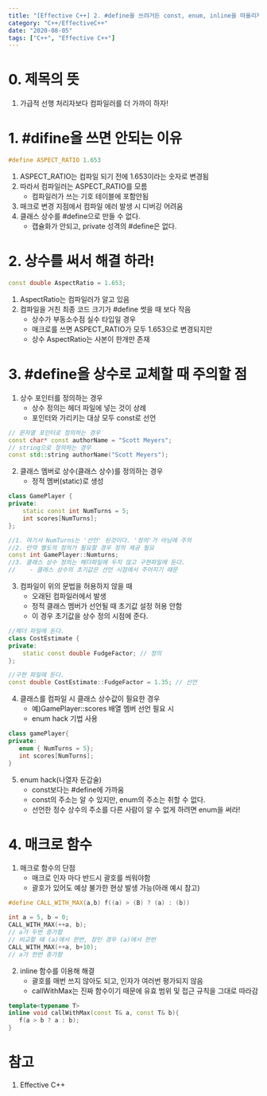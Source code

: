 ```yaml
---
title: "[Effective C++] 2. #define을 쓰려거든 const, enum, inline을 떠올리자"
category: "C++/EffectiveC++"
date: "2020-08-05"
tags: ["C++", "Effective C++"]
---
```


# 0. 제목의 뜻

1. 가급적 선행 처리자보다 컴파일러를 더 가까이 하자!

# 1. #difine을 쓰면 안되는 이유

```cpp
#define ASPECT_RATIO 1.653
```

1. ASPECT_RATIO는 컴파일 되기 전에 1.653이라는 숫자로 변경됨
2. 따라서 컴파일러는 ASPECT_RATIO를 모름
   - 컴파일러가 쓰는 기호 테이블에 포함안됨
3. 매크로 변경 지점에서 컴파일 에러 발생 시 디버깅 어려움
4. 클래스 상수를 #define으로 만들 수 없다.
   - 캡슐화가 안되고, private 성격의 #define은 없다.

# 2. 상수를 써서 해결 하라!

```cpp
const double AspectRatio = 1.653;
```

1. AspectRatio는 컴파일러가 알고 있음
2. 컴파일을 거친 최종 코드 크기가 #define 썻을 때 보다 작음
   - 상수가 부동소수점 실수 타입일 경우
   - 매크로를 쓰면 ASPECT_RATIO가 모두 1.653으로 변경되지만
   - 상수 AspectRatio는 사본이 한개만 존재

# 3. #define을 상수로 교체할 때 주의할 점

1. 상수 포인터를 정의하는 경우
   - 상수 정의는 헤더 파일에 넣는 것이 상례
   - 포인터와 가리키는 대상 모두 const로 선언

```cpp
// 문자열 포인터로 정의하는 경우
const char* const authorName = "Scott Meyers";
// string으로 정의하는 경우
const std::string authorName("Scott Meyers");
```

2. 클래스 멤버로 상수(클래스 상수)를 정의하는 경우
   - 정적 멤버(static)로 생성

```cpp
class GamePlayer {
private:
    static const int NumTurns = 5;
    int scores[NumTurns];
};

//1. 여기서 NumTurns는 '선언' 된것이다. '정의'가 아님에 주의
//2. 만약 별도의 정의가 필요할 경우 정의 제공 필요
const int GamePlayer::Numturns;
//3. 클래스 상수 정의는 헤더파일에 두지 않고 구현파일에 둔다.
//    - 클래스 상수의 초기값은 선언 시점에서 주어지기 때문
```

3. 컴파일이 위의 문법을 허용하지 않을 때
   - 오래된 컴파일러에서 발생
   - 정적 클래스 멤버가 선언될 때 초기값 설정 허용 안함
   - 이 경우 초기값을 상수 정의 시점에 준다.

```cpp
//헤더 파일에 둔다.
class CostEstimate {
private:
    static const double FudgeFactor; // 정의
};

//구현 파일에 둔다.
const double CostEstimate::FudgeFactor = 1.35; // 선언
```

4. 클래스를 컴파일 시 클래스 상수값이 필요한 경우
   - 예)GamePlayer::scores 배열 멤버 선언 필요 시
   - enum hack 기법 사용

```cpp
class gamePlayer{
private:
   enum { NumTurns = 5};
   int scores[NumTurns];
}

```

5. enum hack(나열자 둔갑술)
   - const보다는 #define에 가까움
   - const의 주소는 알 수 있지만, enum의 주소는 취할 수 없다.
   - 선언한 정수 상수의 주소를 다른 사람이 알 수 없게 하려면 enum을 써라!

# 4. 매크로 함수

1. 매크로 함수의 단점
   - 매크로 인자 마다 반드시 괄호를 씌워야함
   - 괄호가 있어도 예상 불가한 현상 발생 가능(아래 예시 참고)

```cpp
#define CALL_WITH_MAX(a,b) f((a) > (B) ? (a) : (b))

int a = 5, b = 0;
CALL_WITH_MAX(++a, b);
// a가 두번 증가함
// 비교할 때 (a)에서 한번, 참인 경우 (a)에서 한번
CALL_WITH_MAX(++a, b+10);
// a가 한번 증가함
```

2. inline 함수를 이용해 해결
   - 괄호를 매번 쓰지 않아도 되고, 인자가 여러번 평가되지 않음
   - callWithMax는 진짜 함수이기 때문에 유효 범위 및 접근 규칙을 그대로 따라감

```cpp
template<typename T>
inline void callWithMax(const T& a, const T& b){
   f(a > b ? a : b);
}
```

# 참고

1. Effective C++

